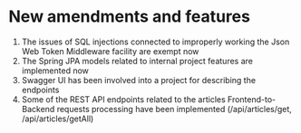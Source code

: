 # New amendments and features

1. The issues of SQL injections connected to improperly working the Json Web Token Middleware facility are exempt now
2. The Spring JPA models related to internal project features are implemented now
3. Swagger UI has been involved into a project for describing the endpoints
4. Some of the REST API endpoints related to the articles Frontend-to-Backend requests processing have been implemented (/api/articles/get, /api/articles/getAll)
